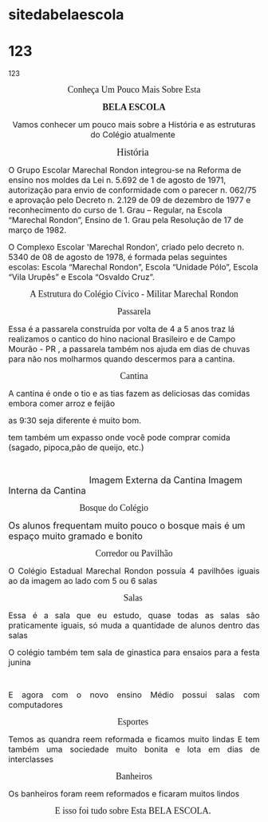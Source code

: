 # sitedabelaescola
<!DOCTYPE html>

<html lang="pt-BR">

<head>
    <meta charset="UTF-8">
<title> 123123 </title> 

</head>

<body>

<h1> 123 </h1> 

<p> 123 </p> 
   
 <p style="text-align:center"><span style="font-size:18px"><span style="font-family:Comic Sans MS,cursive">Conhe&ccedil;a Um Pouco Mais Sobre Esta</span></span></p>

<p style="text-align:center"><span style="font-size:18px"><span style="font-family:Comic Sans MS,cursive"><strong>BELA ESCOLA</strong></span></span></p>

<p style="text-align:center"><span style="font-size:16px">Vamos conhecer um pouco mais sobre a Hist&oacute;ria e as estruturas do Col&eacute;gio atualmente&nbsp;</span></p>

<p style="text-align:center"><span style="font-size:20px"><span style="font-family:Comic Sans MS,cursive">Hist&oacute;ria&nbsp;</span></span></p>

<p><span style="font-size:16px">O Grupo Escolar Marechal Rondon integrou-se na Reforma de ensino nos moldes da Lei n. 5.692 de 1 de agosto de 1971, autoriza&ccedil;&atilde;o para envio de conformidade com o parecer n. 062/75 e aprova&ccedil;&atilde;o pelo Decreto n. 2.129 de 09 de dezembro de 1977 e reconhecimento do curso de 1. Grau &ndash; Regular, na Escola &ldquo;Marechal Rondon&rdquo;, Ensino de 1. Grau pela Resolu&ccedil;&atilde;o de 17 de mar&ccedil;o de 1982.</span></p>

<p><span style="font-size:16px">O Complexo Escolar &#39;Marechal Rondon&#39;, criado pelo decreto n. 5340 de 08 de agosto de 1978, &eacute; formada pelas seguintes escolas: Escola &ldquo;Marechal Rondon&rdquo;, Escola &ldquo;Unidade P&oacute;lo&rdquo;, Escola &ldquo;Vila Urup&ecirc;s&rdquo; e Escola &ldquo;Osvaldo Cruz&rdquo;.&nbsp;</span></p>

<p style="text-align:center"><span style="font-size:18px"><span style="font-family:Comic Sans MS,cursive">A Estrutura do Col&eacute;gio C&iacute;vico - Militar Marechal Rondon</span></span></p>

<p style="text-align:center"><span style="font-size:18px"><span style="font-family:Comic Sans MS,cursive">Passarela</span></span></p>

<p><span style="font-size:16px">Essa &eacute; a passarela constru&iacute;da por volta de 4 a 5 anos traz l&aacute; realizamos o cantico do hino nacional Brasileiro e de Campo Mour&atilde;o - PR , a passarela tamb&eacute;m nos ajuda em dias de chuvas para n&atilde;o nos molharmos quando descermos para a cantina.</span></p>

<p style="text-align:center"><span style="font-size:18px"><span style="font-family:Comic Sans MS,cursive">Cantina</span></span></p>

<p><span style="font-size:16px">A cantina &eacute; onde o tio e as tias fazem as deliciosas das comidas embora comer arroz e feij&atilde;o</span></p>

<p><span style="font-size:16px">as 9:30 seja diferente &eacute; muito bom.</span></p>

<p><span style="font-size:16px">tem tamb&eacute;m um expasso onde voc&ecirc; pode comprar comida (sagado, pipoca,p&atilde;o de queijo, etc.)</span></p>

<p style="text-align:right">&nbsp;</p>

<p><span style="font-size:18px">&nbsp; &nbsp; &nbsp; &nbsp; &nbsp; &nbsp; &nbsp; &nbsp; &nbsp; &nbsp; &nbsp; &nbsp; &nbsp; &nbsp; &nbsp; &nbsp; Imagem Externa da Cantina Imagem Interna da Cantina&nbsp; &nbsp; </span></p>

<p style="text-align:center"><span style="font-family:Comic Sans MS,cursive"><span style="font-size:18px">Bosque do Col&eacute;gio&nbsp; &nbsp; &nbsp; &nbsp; &nbsp; &nbsp; &nbsp; &nbsp; &nbsp;&nbsp;</span></span></p>

<p><span style="font-size:18px">Os alunos frequentam muito pouco o bosque mais &eacute; um espa&ccedil;o muito gramado e bonito&nbsp; &nbsp; &nbsp; &nbsp; &nbsp; &nbsp; &nbsp; &nbsp; &nbsp; &nbsp; &nbsp; &nbsp;</span></p>

<p style="text-align:center"><span style="font-family:Comic Sans MS,cursive"><span style="font-size:18px">Corredor ou Pavilh&atilde;o</span></span></p>

<p style="text-align:justify"><span style="font-size:16px">O Col&eacute;gio Estadual Marechal Rondon possu&iacute;a 4 pavilh&otilde;es iguais ao da imagem ao lado com 5 ou 6 salas&nbsp;</span></p>

<p style="text-align:center"><span style="font-size:18px"><span style="font-family:Comic Sans MS,cursive">Salas</span></span>&nbsp;</p>

<p style="text-align:justify"><span style="font-size:16px">Essa &eacute; a sala que eu estudo, quase todas as salas s&atilde;o praticamente iguais, s&oacute; muda a quantidade de alunos dentro das salas&nbsp;</span></p>

<p style="text-align:justify"><span style="font-size:16px">O col&eacute;gio tamb&eacute;m tem sala de ginastica para ensaios para a festa junina&nbsp;</span></p>

<p style="text-align:justify">&nbsp;</p>

<p style="text-align:justify"><span style="font-size:16px">E agora com o novo ensino M&eacute;dio possui salas com computadores&nbsp;</span></p>

<p style="text-align:center"><span style="font-size:18px"><span style="font-family:Comic Sans MS,cursive">Esportes&nbsp;</span></span></p>

<p style="text-align:justify"><span style="font-size:16px">Temos as quandra reem reformada e ficamos muito lindas E tem tamb&eacute;m uma sociedade muito bonita e lota em dias de interclasses&nbsp;</span></p>

<p style="text-align:center"><span style="font-size:18px"><span style="font-family:Comic Sans MS,cursive">Banheiros</span></span></p>

<p><span style="font-size:16px">Os banheiros foram reem reformados e ficaram muitos lindos</span></p>

<p style="text-align:center"><span style="font-size:18px"><span style="font-family:Comic Sans MS,cursive">E isso foi tudo sobre Esta BELA ESCOLA.&nbsp;</span></span></p>

</body> 

</html> 